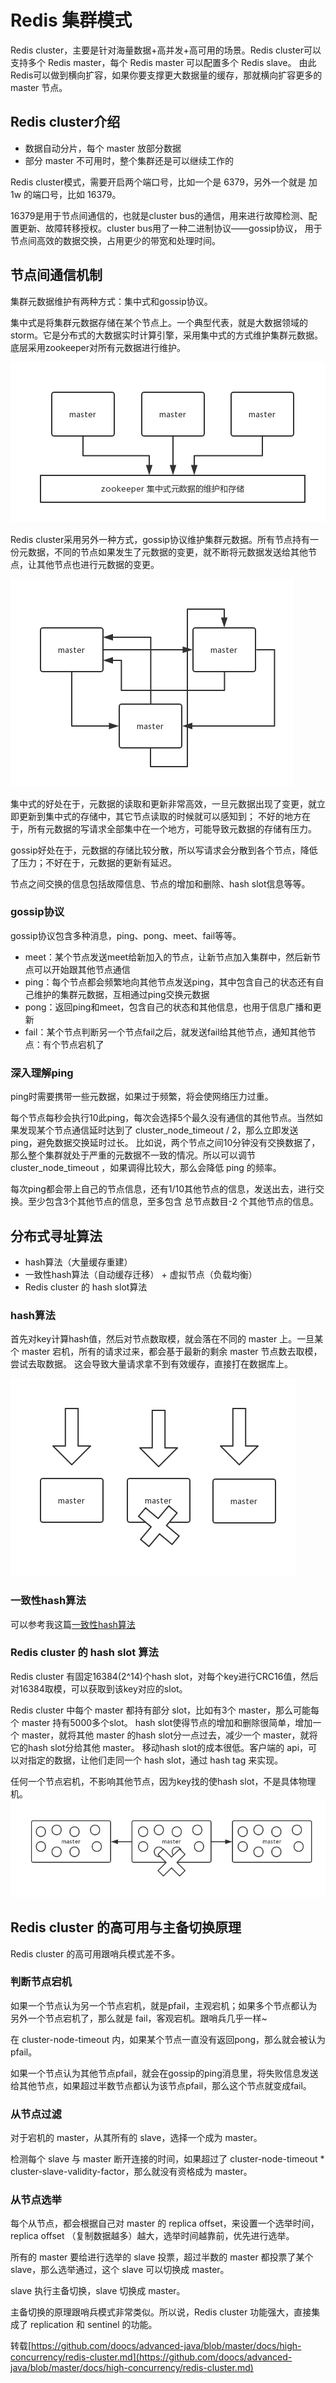 # Redis 集群模式
Redis cluster，主要是针对海量数据+高并发+高可用的场景。Redis cluster可以支持多个 Redis master，每个 Redis master 可以配置多个 Redis slave。
由此Redis可以做到横向扩容，如果你要支撑更大数据量的缓存，那就横向扩容更多的 master 节点。
## Redis cluster介绍
* 数据自动分片，每个 master 放部分数据
* 部分 master 不可用时，整个集群还是可以继续工作的

Redis cluster模式，需要开启两个端口号，比如一个是 6379，另外一个就是 加1w 的端口号，比如 16379。

16379是用于节点间通信的，也就是cluster bus的通信，用来进行故障检测、配置更新、故障转移授权。cluster bus用了一种二进制协议——gossip协议，
用于节点间高效的数据交换，占用更少的带宽和处理时间。

## 节点间通信机制
集群元数据维护有两种方式：集中式和gossip协议。

集中式是将集群元数据存储在某个节点上。一个典型代表，就是大数据领域的 storm。它是分布式的大数据实时计算引擎，采用集中式的方式维护集群元数据。
底层采用zookeeper对所有元数据进行维护。

![](./doc.img/zookeeper-centralized-storage.png)

Redis cluster采用另外一种方式，gossip协议维护集群元数据。所有节点持有一份元数据，不同的节点如果发生了元数据的变更，就不断将元数据发送给其他节点，让其他节点也进行元数据的变更。

![](./doc.img/redis-gossip.png)

集中式的好处在于，元数据的读取和更新非常高效，一旦元数据出现了变更，就立即更新到集中式的存储中，其它节点读取的时候就可以感知到；
不好的地方在于，所有元数据的写请求全部集中在一个地方，可能导致元数据的存储有压力。

gossip好处在于，元数据的存储比较分散，所以写请求会分散到各个节点，降低了压力；不好在于，元数据的更新有延迟。

节点之间交换的信息包括故障信息、节点的增加和删除、hash slot信息等等。
### gossip协议
gossip协议包含多种消息，ping、pong、meet、fail等等。
* meet：某个节点发送meet给新加入的节点，让新节点加入集群中，然后新节点可以开始跟其他节点通信
* ping：每个节点都会频繁地向其他节点发送ping，其中包含自己的状态还有自己维护的集群元数据，互相通过ping交换元数据
* pong：返回ping和meet，包含自己的状态和其他信息，也用于信息广播和更新
* fail：某个节点判断另一个节点fail之后，就发送fail给其他节点，通知其他节点：有个节点宕机了
### 深入理解ping
ping时需要携带一些元数据，如果过于频繁，将会使网络压力过重。

每个节点每秒会执行10此ping，每次会选择5个最久没有通信的其他节点。当然如果发现某个节点通信延时达到了 cluster_node_timeout / 2，那么立即发送 ping，避免数据交换延时过长。
比如说，两个节点之间10分钟没有交换数据了，那么整个集群就处于严重的元数据不一致的情况。所以可以调节 cluster_node_timeout ，如果调得比较大，那么会降低 ping 的频率。

每次ping都会带上自己的节点信息，还有1/10其他节点的信息，发送出去，进行交换。至少包含3个其他节点的信息，至多包含 总节点数目-2 个其他节点的信息。

## 分布式寻址算法
* hash算法（大量缓存重建）
* 一致性hash算法（自动缓存迁移） + 虚拟节点（负载均衡）
* Redis cluster 的 hash slot算法

### hash算法
首先对key计算hash值，然后对节点数取模，就会落在不同的 master 上。一旦某个 master 宕机，所有的请求过来，都会基于最新的剩余 master 节点数去取模，尝试去取数据。
这会导致大量请求拿不到有效缓存，直接打在数据库上。

![](./doc.img/hash.png)

### 一致性hash算法
可以参考我这篇[一致性hash算法](./../算法相关/一致性hash算法.md)

### Redis cluster 的 hash slot 算法
Redis cluster 有固定16384(2^14)个hash slot，对每个key进行CRC16值，然后对16384取模，可以获取到该key对应的slot。

Redis cluster 中每个 master 都持有部分 slot，比如有3个 master，那么可能每个 master 持有5000多个slot。
hash slot使得节点的增加和删除很简单，增加一个 master，就将其他 master 的hash slot分一点过去，减少一个 master，就将它的hash slot分给其他 master。
移动hash slot的成本很低。客户端的 api，可以对指定的数据，让他们走同一个 hash slot，通过 hash tag 来实现。

任何一个节点宕机，不影响其他节点，因为key找的使hash slot，不是具体物理机。
![](./doc.img/hash-slot.png)

## Redis cluster 的高可用与主备切换原理
Redis cluster 的高可用跟哨兵模式差不多。
### 判断节点宕机
如果一个节点认为另一个节点宕机，就是pfail，主观宕机；如果多个节点都认为另外一个节点宕机了，那么就是 fail，客观宕机。跟哨兵几乎一样~

在 cluster-node-timeout 内，如果某个节点一直没有返回pong，那么就会被认为pfail。

如果一个节点认为其他节点pfail，就会在gossip的ping消息里，将失败信息发送给其他节点，如果超过半数节点都认为该节点pfail，那么这个节点就变成fail。
### 从节点过滤
对于宕机的 master，从其所有的 slave，选择一个成为 master。

检测每个 slave 与 master 断开连接的时间，如果超过了 cluster-node-timeout * cluster-slave-validity-factor，那么就没有资格成为 master。
### 从节点选举
每个从节点，都会根据自己对 master 的 replica offset，来设置一个选举时间，replica offset （复制数据越多）越大，选举时间越靠前，优先进行选举。

所有的 master 要给进行选举的 slave 投票，超过半数的 master 都投票了某个 slave，那么选举通过，这个 slave 可以切换成 master。

slave 执行主备切换，slave 切换成 master。

主备切换的原理跟哨兵模式非常类似。所以说，Redis cluster 功能强大，直接集成了 replication 和 sentinel 的功能。

转载[https://github.com/doocs/advanced-java/blob/master/docs/high-concurrency/redis-cluster.md](https://github.com/doocs/advanced-java/blob/master/docs/high-concurrency/redis-cluster.md)
